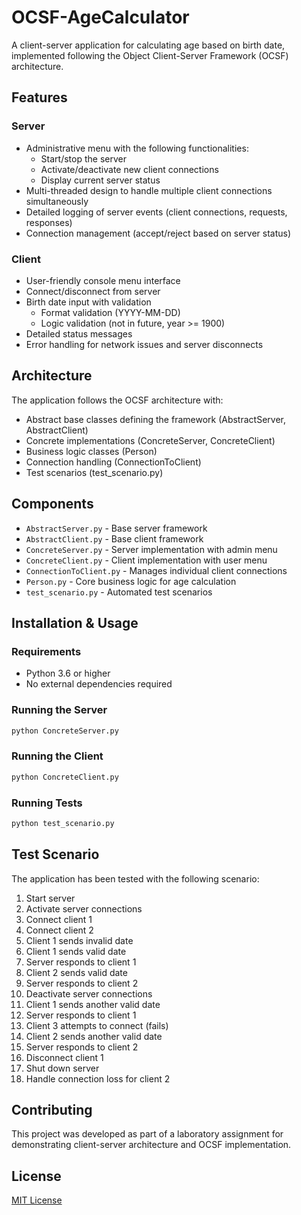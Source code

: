 # OCSF-AgeCalculator

A client-server application for calculating age based on birth date, implemented following the Object Client-Server Framework (OCSF) architecture.

## Features

### Server
- Administrative menu with the following functionalities:
  - Start/stop the server
  - Activate/deactivate new client connections
  - Display current server status
- Multi-threaded design to handle multiple client connections simultaneously
- Detailed logging of server events (client connections, requests, responses)
- Connection management (accept/reject based on server status)

### Client
- User-friendly console menu interface
- Connect/disconnect from server
- Birth date input with validation
  - Format validation (YYYY-MM-DD)
  - Logic validation (not in future, year >= 1900)
- Detailed status messages
- Error handling for network issues and server disconnects

## Architecture

The application follows the OCSF architecture with:
- Abstract base classes defining the framework (AbstractServer, AbstractClient)
- Concrete implementations (ConcreteServer, ConcreteClient)
- Business logic classes (Person)
- Connection handling (ConnectionToClient)
- Test scenarios (test_scenario.py)

## Components

- `AbstractServer.py` - Base server framework
- `AbstractClient.py` - Base client framework
- `ConcreteServer.py` - Server implementation with admin menu
- `ConcreteClient.py` - Client implementation with user menu
- `ConnectionToClient.py` - Manages individual client connections
- `Person.py` - Core business logic for age calculation
- `test_scenario.py` - Automated test scenarios

## Installation & Usage

### Requirements
- Python 3.6 or higher
- No external dependencies required

### Running the Server
```bash
python ConcreteServer.py
```

### Running the Client
```bash
python ConcreteClient.py
```

### Running Tests
```bash
python test_scenario.py
```

## Test Scenario

The application has been tested with the following scenario:
1. Start server
2. Activate server connections
3. Connect client 1
4. Connect client 2
5. Client 1 sends invalid date
6. Client 1 sends valid date
7. Server responds to client 1
8. Client 2 sends valid date
9. Server responds to client 2
10. Deactivate server connections
11. Client 1 sends another valid date
12. Server responds to client 1
13. Client 3 attempts to connect (fails)
14. Client 2 sends another valid date
15. Server responds to client 2
16. Disconnect client 1
17. Shut down server
18. Handle connection loss for client 2

## Contributing

This project was developed as part of a laboratory assignment for demonstrating client-server architecture and OCSF implementation.

## License

[MIT License](LICENSE)
